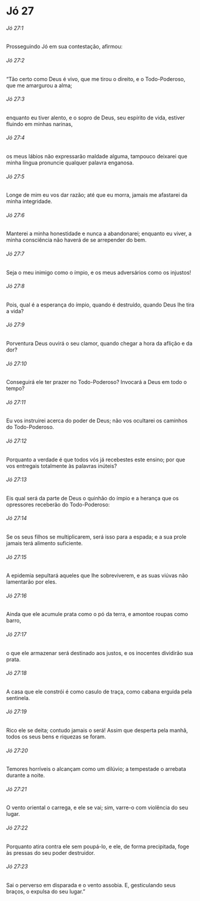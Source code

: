 # Jó 27

###### Jó 27:1

Prosseguindo Jó em sua contestação, afirmou:

###### Jó 27:2

“Tão certo como Deus é vivo, que me tirou o direito, e o Todo-Poderoso, que me amargurou a alma;

###### Jó 27:3

enquanto eu tiver alento, e o sopro de Deus, seu espírito de vida, estiver fluindo em minhas narinas,

###### Jó 27:4

os meus lábios não expressarão maldade alguma, tampouco deixarei que minha língua pronuncie qualquer palavra enganosa.

###### Jó 27:5

Longe de mim eu vos dar razão; até que eu morra, jamais me afastarei da minha integridade.

###### Jó 27:6

Manterei a minha honestidade e nunca a abandonarei; enquanto eu viver, a minha consciência não haverá de se arrepender do bem.

###### Jó 27:7

Seja o meu inimigo como o ímpio, e os meus adversários como os injustos!

###### Jó 27:8

Pois, qual é a esperança do ímpio, quando é destruído, quando Deus lhe tira a vida?

###### Jó 27:9

Porventura Deus ouvirá o seu clamor, quando chegar a hora da aflição e da dor?

###### Jó 27:10

Conseguirá ele ter prazer no Todo-Poderoso? Invocará a Deus em todo o tempo?

###### Jó 27:11

Eu vos instruirei acerca do poder de Deus; não vos ocultarei os caminhos do Todo-Poderoso.

###### Jó 27:12

Porquanto a verdade é que todos vós já recebestes este ensino; por que vos entregais totalmente às palavras inúteis?

###### Jó 27:13

Eis qual será da parte de Deus o quinhão do ímpio e a herança que os opressores receberão do Todo-Poderoso:

###### Jó 27:14

Se os seus filhos se multiplicarem, será isso para a espada; e a sua prole jamais terá alimento suficiente.

###### Jó 27:15

A epidemia sepultará aqueles que lhe sobreviverem, e as suas viúvas não lamentarão por eles.

###### Jó 27:16

Ainda que ele acumule prata como o pó da terra, e amontoe roupas como barro,

###### Jó 27:17

o que ele armazenar será destinado aos justos, e os inocentes dividirão sua prata.

###### Jó 27:18

A casa que ele constrói é como casulo de traça, como cabana erguida pela sentinela.

###### Jó 27:19

Rico ele se deita; contudo jamais o será! Assim que desperta pela manhã, todos os seus bens e riquezas se foram.

###### Jó 27:20

Temores horríveis o alcançam como um dilúvio; a tempestade o arrebata durante a noite.

###### Jó 27:21

O vento oriental o carrega, e ele se vai; sim, varre-o com violência do seu lugar.

###### Jó 27:22

Porquanto atira contra ele sem poupá-lo, e ele, de forma precipitada, foge às pressas do seu poder destruidor.

###### Jó 27:23

Sai o perverso em disparada e o vento assobia. E, gesticulando seus braços, o expulsa do seu lugar.”

